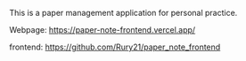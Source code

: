 This is a paper management application for personal practice.


Webpage: https://paper-note-frontend.vercel.app/


frontend: https://github.com/Rury21/paper_note_frontend
